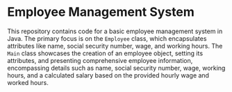 # Employee Management System
 This repository contains code for a basic employee management system in Java. The primary focus is on the `Employee` class, which encapsulates attributes like name, social security number, wage, and working hours. The `Main` class showcases the creation of an employee object, setting its attributes, and presenting comprehensive employee information, encompassing details such as name, social security number, wage, working hours, and a calculated salary based on the provided hourly wage and worked hours.
